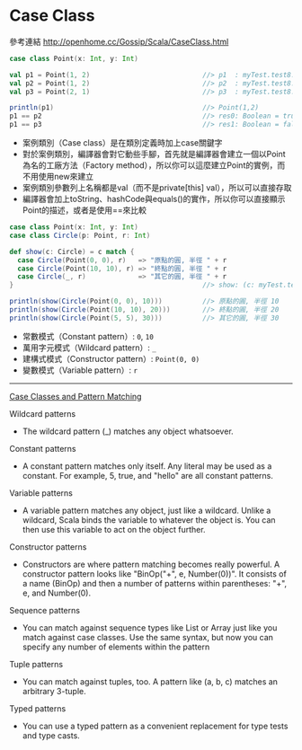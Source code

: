 # Case Class

參考連結 http://openhome.cc/Gossip/Scala/CaseClass.html

```scala
case class Point(x: Int, y: Int)

val p1 = Point(1, 2)                            //> p1  : myTest.test8.Point = Point(1,2)
val p2 = Point(1, 2)                            //> p2  : myTest.test8.Point = Point(1,2)
val p3 = Point(2, 1)                            //> p3  : myTest.test8.Point = Point(2,1)

println(p1)                                     //> Point(1,2)
p1 == p2                                        //> res0: Boolean = true
p1 == p3                                        //> res1: Boolean = false
```
- 案例類別（Case class）是在類別定義時加上case關鍵字
- 對於案例類別，編譯器會對它動些手腳，首先就是編譯器會建立一個以Point為名的工廠方法（Factory method），所以你可以這麼建立Point的實例，而不用使用new來建立
- 案例類別參數列上名稱都是val（而不是private[this] val），所以可以直接存取
- 編譯器會加上toString、hashCode與equals()的實作，所以你可以直接顯示Point的描述，或者是使用==來比較

```scala
case class Point(x: Int, y: Int)
case class Circle(p: Point, r: Int)

def show(c: Circle) = c match {
  case Circle(Point(0, 0), r)   => "原點的圓, 半徑 " + r
  case Circle(Point(10, 10), r) => "終點的圓, 半徑 " + r
  case Circle(_, r)             => "其它的圓, 半徑 " + r
}                                               //> show: (c: myTest.test9.Circle)String

println(show(Circle(Point(0, 0), 10)))          //> 原點的圓, 半徑 10
println(show(Circle(Point(10, 10), 20)))        //> 終點的圓, 半徑 20
println(show(Circle(Point(5, 5), 30)))          //> 其它的圓, 半徑 30
```
- 常數模式（Constant pattern）: ```0```, ```10```
- 萬用字元模式（Wildcard pattern）: ```_```
- 建構式模式（Constructor pattern）: ```Point(0, 0)```
- 變數模式（Variable pattern）: ```r```

____
[Case Classes and Pattern Matching](https://www.artima.com/pins1ed/case-classes-and-pattern-matching.html)

Wildcard patterns
  - The wildcard pattern (_) matches any object whatsoever.
 
Constant patterns
  - A constant pattern matches only itself. Any literal may be used as a constant. For example, 5, true, and "hello" are all constant patterns.
  
Variable patterns
  - A variable pattern matches any object, just like a wildcard. Unlike a wildcard, Scala binds the variable to whatever the object is. You can then use this variable to act on the object further.
  
Constructor patterns
  - Constructors are where pattern matching becomes really powerful. A constructor pattern looks like "BinOp("+", e, Number(0))". It consists of a name (BinOp) and then a number of patterns within parentheses: "+", e, and Number(0).
  
Sequence patterns
  - You can match against sequence types like List or Array just like you match against case classes. Use the same syntax, but now you can specify any number of elements within the pattern
  
Tuple patterns
  - You can match against tuples, too. A pattern like (a, b, c) matches an arbitrary 3-tuple. 
  
Typed patterns
- You can use a typed pattern as a convenient replacement for type tests and type casts.
